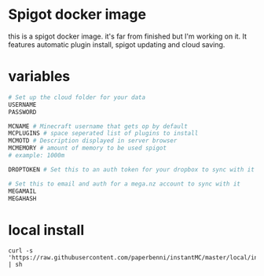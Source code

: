 # Spigot docker image
this is a spigot docker image. it's far from finished but I'm working on it. 
It features automatic plugin install, spigot updating and cloud saving. 

# variables


```sh
# Set up the cloud folder for your data
USERNAME
PASSWORD

MCNAME # Minecraft username that gets op by default
MCPLUGINS # space seperated list of plugins to install
MCMOTD # Description displayed in server browser
MCMEMORY # amount of memory to be used spigot
# example: 1000m

DROPTOKEN # Set this to an auth token for your dropbox to sync with it

# Set this to email and auth for a mega.nz account to sync with it
MEGAMAIL
MEGAHASH
```

# local install
```
curl -s 'https://raw.githubusercontent.com/paperbenni/instantMC/master/local/install.sh' | sh
```
